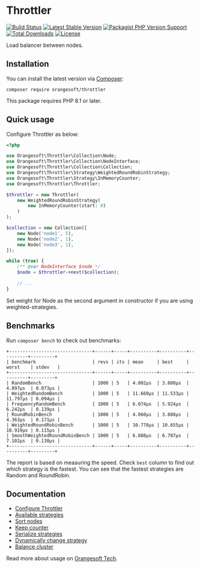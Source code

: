 # Throttler

[![Build Status](https://img.shields.io/travis/com/Orangesoft-Development/throttler/main?style=plastic)](https://travis-ci.com/Orangesoft-Development/throttler)
[![Latest Stable Version](https://img.shields.io/packagist/v/orangesoft/throttler?style=plastic)](https://packagist.org/packages/orangesoft/throttler)
[![Packagist PHP Version Support](https://img.shields.io/packagist/php-v/orangesoft/throttler?style=plastic&color=8892BF)](https://packagist.org/packages/orangesoft/throttler)
[![Total Downloads](https://img.shields.io/packagist/dt/orangesoft/throttler?style=plastic)](https://packagist.org/packages/orangesoft/throttler)
[![License](https://img.shields.io/packagist/l/orangesoft/throttler?style=plastic&color=428F7E)](https://packagist.org/packages/orangesoft/throttler)

Load balancer between nodes.

## Installation

You can install the latest version via [Composer](https://getcomposer.org/):

```text
composer require orangesoft/throttler
```

This package requires PHP 8.1 or later.

## Quick usage

Configure Throttler as below:

```php
<?php

use Orangesoft\Throttler\Collection\Node;
use Orangesoft\Throttler\Collection\NodeInterface;
use Orangesoft\Throttler\Collection\Collection;
use Orangesoft\Throttler\Strategy\WeightedRoundRobinStrategy;
use Orangesoft\Throttler\Strategy\InMemoryCounter;
use Orangesoft\Throttler\Throttler;

$throttler = new Throttler(
    new WeightedRoundRobinStrategy(
        new InMemoryCounter(start: 0)
    )
);

$collection = new Collection([
    new Node('node1', 5),
    new Node('node2', 1),
    new Node('node3', 1),
]);

while (true) {
    /** @var NodeInterface $node */
    $node = $throttler->next($collection);
    
    // ...
}
```

Set weight for Node as the second argument in constructor if you are using weighted-strategies.

## Benchmarks

Run `composer bench` to check out benchmarks:

```text
+-------------------------------+------+-----+----------+----------+----------+---------+
| benchmark                     | revs | its | mean     | best     | worst    | stdev   |
+-------------------------------+------+-----+----------+----------+----------+---------+
| RandomBench                   | 1000 | 5   | 4.002μs  | 3.880μs  | 4.097μs  | 0.073μs |
| WeightedRandomBench           | 1000 | 5   | 11.660μs | 11.533μs | 11.797μs | 0.094μs |
| FrequencyRandomBench          | 1000 | 5   | 6.074μs  | 5.924μs  | 6.242μs  | 0.139μs |
| RoundRobinBench               | 1000 | 5   | 4.060μs  | 3.888μs  | 4.363μs  | 0.171μs |
| WeightedRoundRobinBench       | 1000 | 5   | 10.778μs | 10.655μs | 10.919μs | 0.115μs |
| SmoothWeightedRoundRobinBench | 1000 | 5   | 6.888μs  | 6.707μs  | 7.102μs  | 0.130μs |
+-------------------------------+------+-----+----------+----------+----------+---------+
```

The report is based on measuring the speed. Check `best` column to find out which strategy is the fastest. You can see that the fastest strategies are Random and RoundRobin.

## Documentation

- [Configure Throttler](docs/index.md#configure-throttler)
- [Available strategies](docs/index.md#available-strategies)
- [Sort nodes](docs/index.md#sort-nodes)
- [Keep counter](docs/index.md#keep-counter)
- [Serialize strategies](docs/index.md#serialize-strategies)
- [Dynamically change strategy](docs/index.md#dynamically-change-strategy)
- [Balance cluster](docs/index.md#balance-cluster)

Read more about usage on [Orangesoft Tech](https://orangesoft.co/blog/how-to-make-proxy-balancing-in-guzzle).
